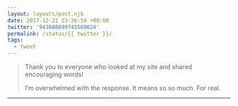 ```yaml
---
layout: layouts/post.njk
date: 2017-12-21 23:36:59 +00:00
twitter: '943988699741569024'
permalink: /status/{{ twitter }}/
tags: 
  - tweet
---
```


> Thank you to everyone who looked at my site and shared encouraging words!
> 
> I’m overwhelmed with the response. It means so so much. For real.

---
